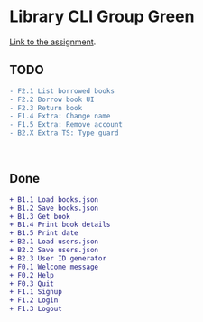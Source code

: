 # Library CLI Group Green

[Link to the assignment](https://gitlab.com/buutcampsprint/typescript2020/exercises-and-examples/-/blob/master/week-2-ts-strings-arrays-objects/exercises/Group%20Assignments%202%20Library%20CLI.md).

## TODO
```diff
- F2.1 List borrowed books
- F2.2 Borrow book UI
- F2.3 Return book
- F1.4 Extra: Change name
- F1.5 Extra: Remove account
- B2.X Extra TS: Type guard
```

<br>

## Done
```diff
+ B1.1 Load books.json
+ B1.2 Save books.json
+ B1.3 Get book
+ B1.4 Print book details
+ B1.5 Print date
+ B2.1 Load users.json
+ B2.2 Save users.json
+ B2.3 User ID generator
+ F0.1 Welcome message
+ F0.2 Help
+ F0.3 Quit
+ F1.1 Signup
+ F1.2 Login
+ F1.3 Logout
```
